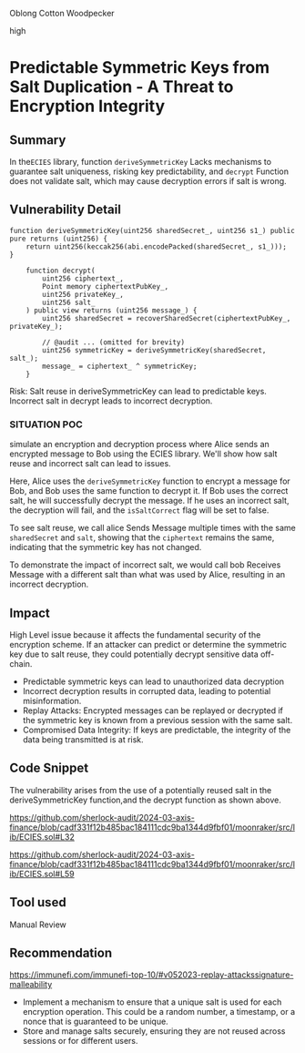 Oblong Cotton Woodpecker

high

# Predictable Symmetric Keys from Salt Duplication - A Threat to Encryption Integrity

## Summary
In the`ECIES` library, function `deriveSymmetricKey` Lacks mechanisms to guarantee salt uniqueness, risking key predictability, and `decrypt` Function does not validate salt, which may cause decryption errors if salt is wrong.

## Vulnerability Detail

```solidity
function deriveSymmetricKey(uint256 sharedSecret_, uint256 s1_) public pure returns (uint256) {
    return uint256(keccak256(abi.encodePacked(sharedSecret_, s1_)));
}
```
```solidity
    function decrypt(
        uint256 ciphertext_,
        Point memory ciphertextPubKey_,
        uint256 privateKey_,
        uint256 salt_
    ) public view returns (uint256 message_) {
        uint256 sharedSecret = recoverSharedSecret(ciphertextPubKey_, privateKey_);
      
        // @audit ... (omitted for brevity)
        uint256 symmetricKey = deriveSymmetricKey(sharedSecret, salt_);
        message_ = ciphertext_ ^ symmetricKey;
    }
```
Risk:
Salt reuse in deriveSymmetricKey can lead to predictable keys.
Incorrect salt in decrypt leads to incorrect decryption.

### SITUATION POC
simulate an encryption and decryption process where Alice sends an encrypted message to Bob using the ECIES library. We'll show how salt reuse and incorrect salt can lead to issues.

Here, Alice uses the `deriveSymmetricKey` function to encrypt a message for Bob, and Bob uses the same function to decrypt it. If Bob uses the correct salt, he will successfully decrypt the message. If he uses an incorrect salt, the decryption will fail, and the `isSaltCorrect` flag will be set to false.

To see salt reuse, we call alice Sends Message multiple times with the same `sharedSecret` and `salt`, showing that the `ciphertext` remains the same, indicating that the symmetric key has not changed.

To demonstrate the impact of incorrect salt, we would call bob Receives Message with a different salt than what was used by Alice, resulting in an incorrect decryption.
## Impact
High Level issue because it affects the fundamental security of the encryption scheme. If an attacker can predict or determine the symmetric key due to salt reuse, they could potentially decrypt sensitive data off-chain.
- Predictable symmetric keys can lead to unauthorized data decryption
- Incorrect decryption results in corrupted data, leading to potential misinformation.
- Replay Attacks: Encrypted messages can be replayed or decrypted if the symmetric key is known from a previous session with the same salt.
- Compromised Data Integrity: If keys are predictable, the integrity of the data being transmitted is at risk.


## Code Snippet
The vulnerability arises from the use of a potentially reused salt in the deriveSymmetricKey function,and the decrypt function  as shown above. 

https://github.com/sherlock-audit/2024-03-axis-finance/blob/cadf331f12b485bac184111cdc9ba1344d9fbf01/moonraker/src/lib/ECIES.sol#L32

https://github.com/sherlock-audit/2024-03-axis-finance/blob/cadf331f12b485bac184111cdc9ba1344d9fbf01/moonraker/src/lib/ECIES.sol#L59

## Tool used
Manual Review


## Recommendation
https://immunefi.com/immunefi-top-10/#v052023-replay-attackssignature-malleability
- Implement a mechanism to ensure that a unique salt is used for each encryption operation. This could be a random number, a timestamp, or a nonce that is guaranteed to be unique.
- Store and manage salts securely, ensuring they are not reused across sessions or for different users.
